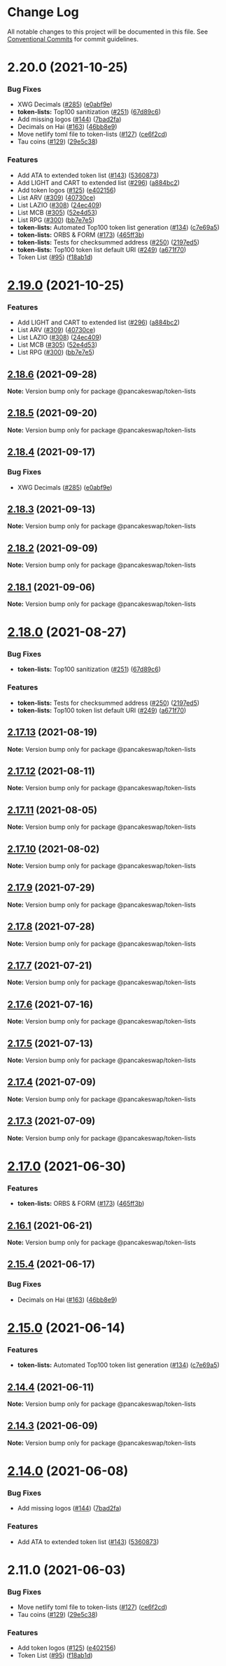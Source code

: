 # Change Log

All notable changes to this project will be documented in this file.
See [Conventional Commits](https://conventionalcommits.org) for commit guidelines.

# 2.20.0 (2021-10-25)


### Bug Fixes

* XWG Decimals ([#285](https://github.com/nuwanrg/bdapps-toolkit/issues/285)) ([e0abf9e](https://github.com/nuwanrg/bdapps-toolkit/commit/e0abf9edff43698c00d83b807b12a867440d0ad4))
* **token-lists:** Top100 sanitization ([#251](https://github.com/nuwanrg/bdapps-toolkit/issues/251)) ([67d89c6](https://github.com/nuwanrg/bdapps-toolkit/commit/67d89c63e0630cb20354c35847d76b2b36af2d8e))
* Add missing logos ([#144](https://github.com/nuwanrg/bdapps-toolkit/issues/144)) ([7bad2fa](https://github.com/nuwanrg/bdapps-toolkit/commit/7bad2faa6ab163e2883a0231961cffa6dbd9455d))
* Decimals on Hai ([#163](https://github.com/nuwanrg/bdapps-toolkit/issues/163)) ([46bb8e9](https://github.com/nuwanrg/bdapps-toolkit/commit/46bb8e9eab419cea641d46e635e217442e026486))
* Move netlify toml file to token-lists ([#127](https://github.com/nuwanrg/bdapps-toolkit/issues/127)) ([ce6f2cd](https://github.com/nuwanrg/bdapps-toolkit/commit/ce6f2cd41faf44af16322e4a37d93af6750dd592))
* Tau coins ([#129](https://github.com/nuwanrg/bdapps-toolkit/issues/129)) ([29e5c38](https://github.com/nuwanrg/bdapps-toolkit/commit/29e5c383f6460474510662bf8cfebe0b15ffc003))


### Features

* Add ATA to extended token list ([#143](https://github.com/nuwanrg/bdapps-toolkit/issues/143)) ([5360873](https://github.com/nuwanrg/bdapps-toolkit/commit/5360873fa08d75ba34251f401a37dae28a7fc4c8))
* Add LIGHT and CART to extended list ([#296](https://github.com/nuwanrg/bdapps-toolkit/issues/296)) ([a884bc2](https://github.com/nuwanrg/bdapps-toolkit/commit/a884bc22892b02910980d559f3a6eea4c162f04b))
* Add token logos ([#125](https://github.com/nuwanrg/bdapps-toolkit/issues/125)) ([e402156](https://github.com/nuwanrg/bdapps-toolkit/commit/e402156f2c304b1b6f26324ddb91ba7d277f1821))
* List ARV ([#309](https://github.com/nuwanrg/bdapps-toolkit/issues/309)) ([40730ce](https://github.com/nuwanrg/bdapps-toolkit/commit/40730ce2e13c4322701babf054580617e665f22c))
* List LAZIO ([#308](https://github.com/nuwanrg/bdapps-toolkit/issues/308)) ([24ec409](https://github.com/nuwanrg/bdapps-toolkit/commit/24ec409f42e640f1a6eb4e3184c26f2858ade911))
* List MCB ([#305](https://github.com/nuwanrg/bdapps-toolkit/issues/305)) ([52e4d53](https://github.com/nuwanrg/bdapps-toolkit/commit/52e4d53ddf9d3a491e624317d0637cd99f39e1c6))
* List RPG ([#300](https://github.com/nuwanrg/bdapps-toolkit/issues/300)) ([bb7e7e5](https://github.com/nuwanrg/bdapps-toolkit/commit/bb7e7e520a8902f70e6701ccc2ac87e82701070b))
* **token-lists:** Automated Top100 token list generation ([#134](https://github.com/nuwanrg/bdapps-toolkit/issues/134)) ([c7e69a5](https://github.com/nuwanrg/bdapps-toolkit/commit/c7e69a56c22911c6822632ecb267b4e0ecab8d14))
* **token-lists:** ORBS & FORM ([#173](https://github.com/nuwanrg/bdapps-toolkit/issues/173)) ([465ff3b](https://github.com/nuwanrg/bdapps-toolkit/commit/465ff3bcf025dc53e06366ef841b643b2dc84341))
* **token-lists:** Tests for checksummed address ([#250](https://github.com/nuwanrg/bdapps-toolkit/issues/250)) ([2197ed5](https://github.com/nuwanrg/bdapps-toolkit/commit/2197ed52c572f15001cc09c6bccb553ae614c049))
* **token-lists:** Top100 token list default URI ([#249](https://github.com/nuwanrg/bdapps-toolkit/issues/249)) ([a671f70](https://github.com/nuwanrg/bdapps-toolkit/commit/a671f70f5a021e28c9a8bbcbaf15341effc26c54))
* Token List ([#95](https://github.com/nuwanrg/bdapps-toolkit/issues/95)) ([f18ab1d](https://github.com/nuwanrg/bdapps-toolkit/commit/f18ab1dc1eaecd447ae449ee1437c58f02db6abf))





# [2.19.0](https://github.com/nuwanrg/bdapps-toolkit/compare/@pancakeswap/token-lists@2.18.6...@pancakeswap/token-lists@2.19.0) (2021-10-25)


### Features

* Add LIGHT and CART to extended list ([#296](https://github.com/nuwanrg/bdapps-toolkit/issues/296)) ([a884bc2](https://github.com/nuwanrg/bdapps-toolkit/commit/a884bc22892b02910980d559f3a6eea4c162f04b))
* List ARV ([#309](https://github.com/nuwanrg/bdapps-toolkit/issues/309)) ([40730ce](https://github.com/nuwanrg/bdapps-toolkit/commit/40730ce2e13c4322701babf054580617e665f22c))
* List LAZIO ([#308](https://github.com/nuwanrg/bdapps-toolkit/issues/308)) ([24ec409](https://github.com/nuwanrg/bdapps-toolkit/commit/24ec409f42e640f1a6eb4e3184c26f2858ade911))
* List MCB ([#305](https://github.com/nuwanrg/bdapps-toolkit/issues/305)) ([52e4d53](https://github.com/nuwanrg/bdapps-toolkit/commit/52e4d53ddf9d3a491e624317d0637cd99f39e1c6))
* List RPG ([#300](https://github.com/nuwanrg/bdapps-toolkit/issues/300)) ([bb7e7e5](https://github.com/nuwanrg/bdapps-toolkit/commit/bb7e7e520a8902f70e6701ccc2ac87e82701070b))





## [2.18.6](https://github.com/pancakeswap/pancake-toolkit/compare/@pancakeswap/token-lists@2.18.5...@pancakeswap/token-lists@2.18.6) (2021-09-28)

**Note:** Version bump only for package @pancakeswap/token-lists





## [2.18.5](https://github.com/pancakeswap/pancake-toolkit/compare/@pancakeswap/token-lists@2.18.4...@pancakeswap/token-lists@2.18.5) (2021-09-20)

**Note:** Version bump only for package @pancakeswap/token-lists





## [2.18.4](https://github.com/pancakeswap/pancake-toolkit/compare/@pancakeswap/token-lists@2.18.3...@pancakeswap/token-lists@2.18.4) (2021-09-17)


### Bug Fixes

* XWG Decimals ([#285](https://github.com/pancakeswap/pancake-toolkit/issues/285)) ([e0abf9e](https://github.com/pancakeswap/pancake-toolkit/commit/e0abf9edff43698c00d83b807b12a867440d0ad4))





## [2.18.3](https://github.com/pancakeswap/pancake-toolkit/compare/@pancakeswap/token-lists@2.18.2...@pancakeswap/token-lists@2.18.3) (2021-09-13)

**Note:** Version bump only for package @pancakeswap/token-lists





## [2.18.2](https://github.com/pancakeswap/pancake-toolkit/compare/@pancakeswap/token-lists@2.18.1...@pancakeswap/token-lists@2.18.2) (2021-09-09)

**Note:** Version bump only for package @pancakeswap/token-lists





## [2.18.1](https://github.com/pancakeswap/pancake-toolkit/compare/@pancakeswap/token-lists@2.18.0...@pancakeswap/token-lists@2.18.1) (2021-09-06)

**Note:** Version bump only for package @pancakeswap/token-lists





# [2.18.0](https://github.com/pancakeswap/pancake-toolkit/compare/@pancakeswap/token-lists@2.17.13...@pancakeswap/token-lists@2.18.0) (2021-08-27)


### Bug Fixes

* **token-lists:** Top100 sanitization ([#251](https://github.com/pancakeswap/pancake-toolkit/issues/251)) ([67d89c6](https://github.com/pancakeswap/pancake-toolkit/commit/67d89c63e0630cb20354c35847d76b2b36af2d8e))


### Features

* **token-lists:** Tests for checksummed address ([#250](https://github.com/pancakeswap/pancake-toolkit/issues/250)) ([2197ed5](https://github.com/pancakeswap/pancake-toolkit/commit/2197ed52c572f15001cc09c6bccb553ae614c049))
* **token-lists:** Top100 token list default URI ([#249](https://github.com/pancakeswap/pancake-toolkit/issues/249)) ([a671f70](https://github.com/pancakeswap/pancake-toolkit/commit/a671f70f5a021e28c9a8bbcbaf15341effc26c54))





## [2.17.13](https://github.com/pancakeswap/pancake-toolkit/compare/@pancakeswap/token-lists@2.17.12...@pancakeswap/token-lists@2.17.13) (2021-08-19)

**Note:** Version bump only for package @pancakeswap/token-lists





## [2.17.12](https://github.com/pancakeswap/pancake-toolkit/compare/@pancakeswap/token-lists@2.17.11...@pancakeswap/token-lists@2.17.12) (2021-08-11)

**Note:** Version bump only for package @pancakeswap/token-lists





## [2.17.11](https://github.com/pancakeswap/pancake-toolkit/compare/@pancakeswap/token-lists@2.17.10...@pancakeswap/token-lists@2.17.11) (2021-08-05)

**Note:** Version bump only for package @pancakeswap/token-lists





## [2.17.10](https://github.com/pancakeswap/pancake-toolkit/compare/@pancakeswap/token-lists@2.17.9...@pancakeswap/token-lists@2.17.10) (2021-08-02)

**Note:** Version bump only for package @pancakeswap/token-lists





## [2.17.9](https://github.com/pancakeswap/pancake-toolkit/compare/@pancakeswap/token-lists@2.17.8...@pancakeswap/token-lists@2.17.9) (2021-07-29)

**Note:** Version bump only for package @pancakeswap/token-lists





## [2.17.8](https://github.com/pancakeswap/pancake-toolkit/compare/@pancakeswap/token-lists@2.17.7...@pancakeswap/token-lists@2.17.8) (2021-07-28)

**Note:** Version bump only for package @pancakeswap/token-lists





## [2.17.7](https://github.com/pancakeswap/pancake-toolkit/compare/@pancakeswap/token-lists@2.17.6...@pancakeswap/token-lists@2.17.7) (2021-07-21)

**Note:** Version bump only for package @pancakeswap/token-lists





## [2.17.6](https://github.com/pancakeswap/pancake-toolkit/compare/@pancakeswap/token-lists@2.17.5...@pancakeswap/token-lists@2.17.6) (2021-07-16)

**Note:** Version bump only for package @pancakeswap/token-lists





## [2.17.5](https://github.com/pancakeswap/pancake-toolkit/compare/@pancakeswap/token-lists@2.17.4...@pancakeswap/token-lists@2.17.5) (2021-07-13)

**Note:** Version bump only for package @pancakeswap/token-lists





## [2.17.4](https://github.com/pancakeswap/pancake-toolkit/compare/@pancakeswap/token-lists@2.17.3...@pancakeswap/token-lists@2.17.4) (2021-07-09)

**Note:** Version bump only for package @pancakeswap/token-lists





## [2.17.3](https://github.com/pancakeswap/pancake-toolkit/compare/@pancakeswap/token-lists@2.17.0...@pancakeswap/token-lists@2.17.3) (2021-07-09)

**Note:** Version bump only for package @pancakeswap/token-lists





# [2.17.0](https://github.com/pancakeswap/pancake-toolkit/compare/@pancakeswap/token-lists@2.16.1...@pancakeswap/token-lists@2.17.0) (2021-06-30)


### Features

* **token-lists:** ORBS & FORM ([#173](https://github.com/pancakeswap/pancake-toolkit/issues/173)) ([465ff3b](https://github.com/pancakeswap/pancake-toolkit/commit/465ff3bcf025dc53e06366ef841b643b2dc84341))





## [2.16.1](https://github.com/pancakeswap/pancake-toolkit/compare/@pancakeswap/token-lists@2.15.4...@pancakeswap/token-lists@2.16.1) (2021-06-21)

**Note:** Version bump only for package @pancakeswap/token-lists





## [2.15.4](https://github.com/pancakeswap/pancake-toolkit/compare/@pancakeswap/token-lists@2.15.0...@pancakeswap/token-lists@2.15.4) (2021-06-17)


### Bug Fixes

* Decimals on Hai ([#163](https://github.com/pancakeswap/pancake-toolkit/issues/163)) ([46bb8e9](https://github.com/pancakeswap/pancake-toolkit/commit/46bb8e9eab419cea641d46e635e217442e026486))





# [2.15.0](https://github.com/pancakeswap/pancake-toolkit/compare/@pancakeswap/token-lists@2.14.4...@pancakeswap/token-lists@2.15.0) (2021-06-14)


### Features

* **token-lists:** Automated Top100 token list generation ([#134](https://github.com/pancakeswap/pancake-toolkit/issues/134)) ([c7e69a5](https://github.com/pancakeswap/pancake-toolkit/commit/c7e69a56c22911c6822632ecb267b4e0ecab8d14))





## [2.14.4](https://github.com/pancakeswap/pancake-toolkit/compare/@pancakeswap/token-lists@2.14.3...@pancakeswap/token-lists@2.14.4) (2021-06-11)

**Note:** Version bump only for package @pancakeswap/token-lists





## [2.14.3](https://github.com/pancakeswap/pancake-toolkit/compare/@pancakeswap/token-lists@2.14.0...@pancakeswap/token-lists@2.14.3) (2021-06-09)

**Note:** Version bump only for package @pancakeswap/token-lists





# [2.14.0](https://github.com/pancakeswap/pancake-toolkit/compare/@pancakeswap/token-lists@2.11.0...@pancakeswap/token-lists@2.14.0) (2021-06-08)


### Bug Fixes

* Add missing logos ([#144](https://github.com/pancakeswap/pancake-toolkit/issues/144)) ([7bad2fa](https://github.com/pancakeswap/pancake-toolkit/commit/7bad2faa6ab163e2883a0231961cffa6dbd9455d))


### Features

* Add ATA to extended token list ([#143](https://github.com/pancakeswap/pancake-toolkit/issues/143)) ([5360873](https://github.com/pancakeswap/pancake-toolkit/commit/5360873fa08d75ba34251f401a37dae28a7fc4c8))





# 2.11.0 (2021-06-03)


### Bug Fixes

* Move netlify toml file to token-lists ([#127](https://github.com/pancakeswap/pancake-toolkit/issues/127)) ([ce6f2cd](https://github.com/pancakeswap/pancake-toolkit/commit/ce6f2cd41faf44af16322e4a37d93af6750dd592))
* Tau coins ([#129](https://github.com/pancakeswap/pancake-toolkit/issues/129)) ([29e5c38](https://github.com/pancakeswap/pancake-toolkit/commit/29e5c383f6460474510662bf8cfebe0b15ffc003))


### Features

* Add token logos ([#125](https://github.com/pancakeswap/pancake-toolkit/issues/125)) ([e402156](https://github.com/pancakeswap/pancake-toolkit/commit/e402156f2c304b1b6f26324ddb91ba7d277f1821))
* Token List ([#95](https://github.com/pancakeswap/pancake-toolkit/issues/95)) ([f18ab1d](https://github.com/pancakeswap/pancake-toolkit/commit/f18ab1dc1eaecd447ae449ee1437c58f02db6abf))
